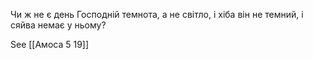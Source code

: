 Чи ж не є день Господній темнота, а не світло, і хіба він не темний, і сяйва немає у ньому?

See [[Амоса 5 19]]